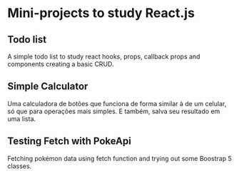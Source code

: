 # Mini-projects to study React.js

## Todo list 
A simple todo list to study react hooks, props, callback props and components creating a basic CRUD. 

## Simple Calculator
Uma calculadora de botões que funciona de forma similar à de um celular, só que para operações mais simples. E também, salva seu resultado em uma lista.

## Testing Fetch with PokeApi
Fetching pokémon data using fetch function and trying out some Boostrap 5 classes.